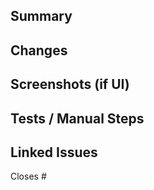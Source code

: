 ## Summary
## Changes
## Screenshots (if UI)
## Tests / Manual Steps
## Linked Issues
Closes #<issue-id>
